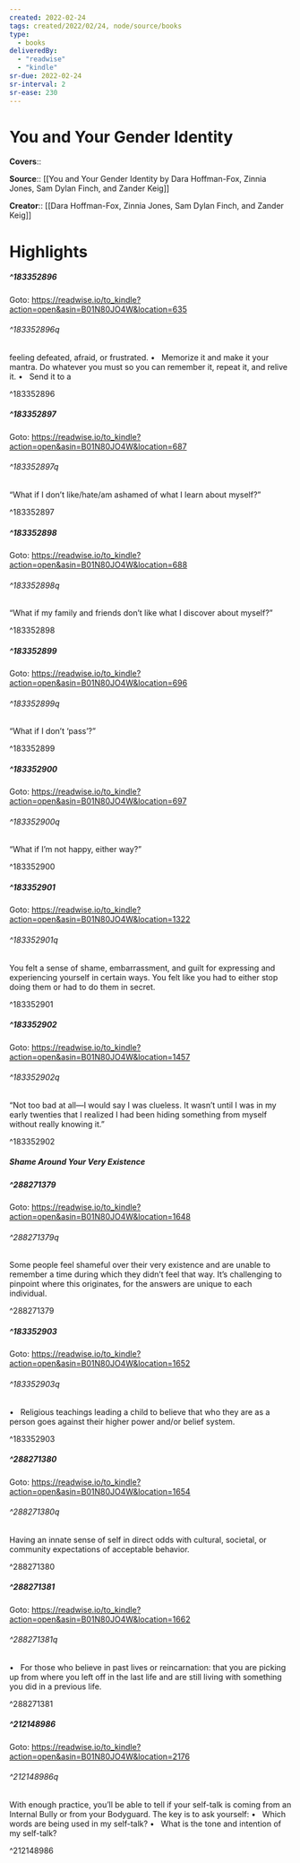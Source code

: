 ```yaml
---
created: 2022-02-24
tags: created/2022/02/24, node/source/books
type: 
  - books
deliveredBy: 
  - "readwise"
  - "kindle"
sr-due: 2022-02-24
sr-interval: 2
sr-ease: 230
---
```

# You and Your Gender Identity

**Covers**:: 

**Source**:: [[You and Your Gender Identity by Dara Hoffman-Fox, Zinnia Jones, Sam Dylan Finch, and Zander Keig]]

**Creator**:: [[Dara Hoffman-Fox, Zinnia Jones, Sam Dylan Finch, and Zander Keig]]

# Highlights
##### ^183352896


Goto: https://readwise.io/to_kindle?action=open&asin=B01N80JO4W&location=635  

###### ^183352896q

feeling defeated, afraid, or frustrated. •   Memorize it and make it your mantra. Do whatever you must so you can remember it, repeat it, and relive it. •   Send it to a 

^183352896

##### ^183352897


Goto: https://readwise.io/to_kindle?action=open&asin=B01N80JO4W&location=687  

###### ^183352897q

“What if I don’t like/hate/am ashamed of what I learn about myself?” 

^183352897

##### ^183352898


Goto: https://readwise.io/to_kindle?action=open&asin=B01N80JO4W&location=688  

###### ^183352898q

“What if my family and friends don’t like what I discover about myself?” 

^183352898

##### ^183352899


Goto: https://readwise.io/to_kindle?action=open&asin=B01N80JO4W&location=696  

###### ^183352899q

“What if I don’t ‘pass’?” 

^183352899

##### ^183352900


Goto: https://readwise.io/to_kindle?action=open&asin=B01N80JO4W&location=697  

###### ^183352900q

“What if I’m not happy, either way?” 

^183352900

##### ^183352901


Goto: https://readwise.io/to_kindle?action=open&asin=B01N80JO4W&location=1322  

###### ^183352901q

You felt a sense of shame, embarrassment, and guilt for expressing and experiencing yourself in certain ways. You felt like you had to either stop doing them or had to do them in secret. 

^183352901

##### ^183352902


Goto: https://readwise.io/to_kindle?action=open&asin=B01N80JO4W&location=1457  

###### ^183352902q

“Not too bad at all—I would say I was clueless. It wasn’t until I was in my early twenties that I realized I had been hiding something from myself without really knowing it.” 

^183352902

##### Shame Around Your Very Existence
##### ^288271379


Goto: https://readwise.io/to_kindle?action=open&asin=B01N80JO4W&location=1648  

###### ^288271379q

Some people feel shameful over their very existence and are unable to remember a time during which they didn’t feel that way. It’s challenging to pinpoint where this originates, for the answers are unique to each individual. 

^288271379

##### ^183352903


Goto: https://readwise.io/to_kindle?action=open&asin=B01N80JO4W&location=1652  

###### ^183352903q

•   Religious teachings leading a child to believe that who they are as a person goes against their higher power and/or belief system. 

^183352903

##### ^288271380


Goto: https://readwise.io/to_kindle?action=open&asin=B01N80JO4W&location=1654  

###### ^288271380q

Having an innate sense of self in direct odds with cultural, societal, or community expectations of acceptable behavior. 

^288271380

##### ^288271381


Goto: https://readwise.io/to_kindle?action=open&asin=B01N80JO4W&location=1662  

###### ^288271381q

•   For those who believe in past lives or reincarnation: that you are picking up from where you left off in the last life and are still living with something you did in a previous life. 

^288271381

##### ^212148986


Goto: https://readwise.io/to_kindle?action=open&asin=B01N80JO4W&location=2176  

###### ^212148986q

With enough practice, you’ll be able to tell if your self-talk is coming from an Internal Bully or from your Bodyguard. The key is to ask yourself: •   Which words are being used in my self-talk? •   What is the tone and intention of my self-talk? 

^212148986


